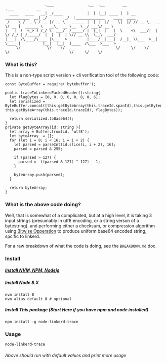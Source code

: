 ```
                  .___               .__  .__        __                    .___          __                              
  ____   ____   __| _/____           |  | |__| ____ |  | __ ___________  __| _/        _/  |_____________    ____  ____  
 /    \ /  _ \ / __ |/ __ \   ______ |  | |  |/    \|  |/ // __ \_  __ \/ __ |  ______ \   __\_  __ \__  \ _/ ___\/ __ \ 
|   |  (  <_> ) /_/ \  ___/  /_____/ |  |_|  |   |  \    <\  ___/|  | \/ /_/ | /_____/  |  |  |  | \// __ \\  \__\  ___/ 
|___|  /\____/\____ |\___  >         |____/__|___|  /__|_ \\___  >__|  \____ |          |__|  |__|  (____  /\___  >___  >
     \/            \/    \/                       \/     \/    \/           \/                           \/     \/    \/ 
```

### What is this?

This is a non-type script version + cli verification tool of the following code:
```
const ByteBuffer = require('bytebuffer');

public traceToLinkerdPackedHeader():string{
  let flagBytes = [0, 0, 0, 0, 0, 0, 0, 6];
  let serialized = ByteBuffer.concat([this.getByteArray(this.traceId.spanId),this.getByteArray(this.traceId.parentId), this.getByteArray(this.traceId.traceId), flagBytes]);

  return serialized.toBase64();
}
private getByteArray(id: string ){
  let array = Buffer.from(id, 'utf8');
  let byteArray  = [];
  for (let i = 0; i < 16; i = i + 2) {
    let parsed = parseInt(id.slice(i, i + 2), 16);
    parsed = parsed & 255;
            
    if (parsed > 127) {
      parsed = -((parsed & 127) ^ 127) - 1;
    }
            
    byteArray.push(parsed);
  }

  return byteArray;
}

```

### What is the above code doing?

Well, that is somewhat of a complicated, but at a high level, it is taking 3 input strings (presumably in utf8 encoding, or a string verson of a bytestring), and performing either a checksum, or compression algorithm using [Bitwise Opperation](https://en.wikipedia.org/wiki/Bitwise_operation) to produce uniform base64 encoded string, spcific to linkerd.

For a raw breakdown of what the code is doing, see the `BREAKDOWN.md` doc.

### Install

##### [Install NVM, NPM, Nodejs](https://github.com/creationix/nvm#install-script)

##### Install Node 8.X

```
nvm install 8
nvm alias default 8 # optional
```

##### Install This package (Start Here if you have npm and node installed)

```
npm install -g node-linkerd-trace

```

### Usage

```
node-linkerd-trace
```

###### Above should run with default values and print more usage